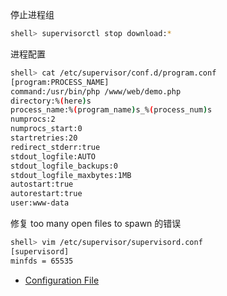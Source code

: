 停止进程组

```sh
shell> supervisorctl stop download:*
```

进程配置

```sh
shell> cat /etc/supervisor/conf.d/program.conf 
[program:PROCESS_NAME]
command:/usr/bin/php /www/web/demo.php
directory:%(here)s
process_name:%(program_name)s_%(process_num)s
numprocs:2
numprocs_start:0
startretries:20
redirect_stderr:true
stdout_logfile:AUTO
stdout_logfile_backups:0
stdout_logfile_maxbytes:1MB
autostart:true
autorestart:true
user:www-data
```

修复 too many open files to spawn 的错误

```sh
shell> vim /etc/supervisor/supervisord.conf
[supervisord]
minfds = 65535
```

- [Configuration File](http://supervisord.org/configuration.html)


